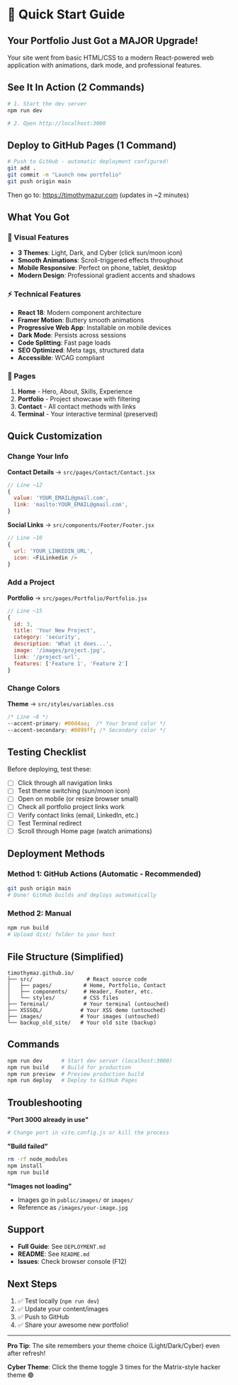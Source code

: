# 🚀 Quick Start Guide

## Your Portfolio Just Got a MAJOR Upgrade!

Your site went from basic HTML/CSS to a modern React-powered web application with animations, dark mode, and professional features.

## See It In Action (2 Commands)

```bash
# 1. Start the dev server
npm run dev

# 2. Open http://localhost:3000
```

## Deploy to GitHub Pages (1 Command)

```bash
# Push to GitHub - automatic deployment configured!
git add .
git commit -m "Launch new portfolio"
git push origin main
```

Then go to: https://timothymazur.com (updates in ~2 minutes)

## What You Got

### 🎨 Visual Features
- **3 Themes**: Light, Dark, and Cyber (click sun/moon icon)
- **Smooth Animations**: Scroll-triggered effects throughout
- **Mobile Responsive**: Perfect on phone, tablet, desktop
- **Modern Design**: Professional gradient accents and shadows

### ⚡ Technical Features
- **React 18**: Modern component architecture
- **Framer Motion**: Buttery smooth animations
- **Progressive Web App**: Installable on mobile devices
- **Dark Mode**: Persists across sessions
- **Code Splitting**: Fast page loads
- **SEO Optimized**: Meta tags, structured data
- **Accessible**: WCAG compliant

### 📱 Pages
1. **Home** - Hero, About, Skills, Experience
2. **Portfolio** - Project showcase with filtering
3. **Contact** - All contact methods with links
4. **Terminal** - Your interactive terminal (preserved)

## Quick Customization

### Change Your Info

**Contact Details** → `src/pages/Contact/Contact.jsx`
```javascript
// Line ~12
{
  value: 'YOUR_EMAIL@gmail.com',
  link: 'mailto:YOUR_EMAIL@gmail.com',
}
```

**Social Links** → `src/components/Footer/Footer.jsx`
```javascript
// Line ~10
{
  url: 'YOUR_LINKEDIN_URL',
  icon: <FiLinkedin />
}
```

### Add a Project

**Portfolio** → `src/pages/Portfolio/Portfolio.jsx`
```javascript
// Line ~15
{
  id: 3,
  title: 'Your New Project',
  category: 'security',
  description: 'What it does...',
  image: '/images/project.jpg',
  link: '/project-url',
  features: ['Feature 1', 'Feature 2']
}
```

### Change Colors

**Theme** → `src/styles/variables.css`
```css
/* Line ~8 */
--accent-primary: #00d4aa;  /* Your brand color */
--accent-secondary: #0099ff; /* Secondary color */
```

## Testing Checklist

Before deploying, test these:

- [ ] Click through all navigation links
- [ ] Test theme switching (sun/moon icon)
- [ ] Open on mobile (or resize browser small)
- [ ] Check all portfolio project links work
- [ ] Verify contact links (email, LinkedIn, etc.)
- [ ] Test Terminal redirect
- [ ] Scroll through Home page (watch animations)

## Deployment Methods

### Method 1: GitHub Actions (Automatic - Recommended)
```bash
git push origin main
# Done! GitHub builds and deploys automatically
```

### Method 2: Manual
```bash
npm run build
# Upload dist/ folder to your host
```

## File Structure (Simplified)

```
timothymaz.github.io/
├── src/                 # React source code
│   ├── pages/          # Home, Portfolio, Contact
│   ├── components/     # Header, Footer, etc.
│   └── styles/         # CSS files
├── Terminal/           # Your terminal (untouched)
├── XSSSQL/            # Your XSS demo (untouched)
├── images/            # Your images (untouched)
└── backup_old_site/   # Your old site (backup)
```

## Commands

```bash
npm run dev      # Start dev server (localhost:3000)
npm run build    # Build for production
npm run preview  # Preview production build
npm run deploy   # Deploy to GitHub Pages
```

## Troubleshooting

**"Port 3000 already in use"**
```bash
# Change port in vite.config.js or kill the process
```

**"Build failed"**
```bash
rm -rf node_modules
npm install
npm run build
```

**"Images not loading"**
- Images go in `public/images/` or `images/`
- Reference as `/images/your-image.jpg`

## Support

- **Full Guide**: See `DEPLOYMENT.md`
- **README**: See `README.md`
- **Issues**: Check browser console (F12)

## Next Steps

1. ✅ Test locally (`npm run dev`)
2. ✅ Update your content/images
3. ✅ Push to GitHub
4. ✅ Share your awesome new portfolio!

---

**Pro Tip**: The site remembers your theme choice (Light/Dark/Cyber) even after refresh!

**Cyber Theme**: Click the theme toggle 3 times for the Matrix-style hacker theme 🟢
